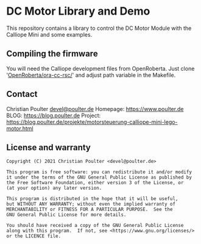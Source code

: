 # DC Motor Library and Demo

This repository contains a library to control the DC Motor Module with the Calliope Mini and some examples.

## Compiling the firmware

You will need the Calliope development files from OpenRoberta. Just clone '[OpenRoberta/ora-cc-rsc/](https://github.com/OpenRoberta/ora-cc-rsc)' and adjust path
variable in the Makefile.

## Contact

Christian Poulter <devel@poulter.de>
Homepage: https://www.poulter.de
BLOG: https://blog.poulter.de
Project: https://blog.poulter.de/projekte/motorsteuerung-calliope-mini-lego-motor.html

## License and warranty
```
Copyright (C) 2021 Christian Poulter <devel@poulter.de>

This program is free software: you can redistribute it and/or modify
it under the terms of the GNU General Public License as published by
the Free Software Foundation, either version 3 of the License, or
(at your option) any later version.

This program is distributed in the hope that it will be useful,
but WITHOUT ANY WARRANTY; without even the implied warranty of
MERCHANTABILITY or FITNESS FOR A PARTICULAR PURPOSE.  See the
GNU General Public License for more details.

You should have received a copy of the GNU General Public License
along with this program.  If not, see <https://www.gnu.org/licenses/>
or the LICENCE file. 
```
